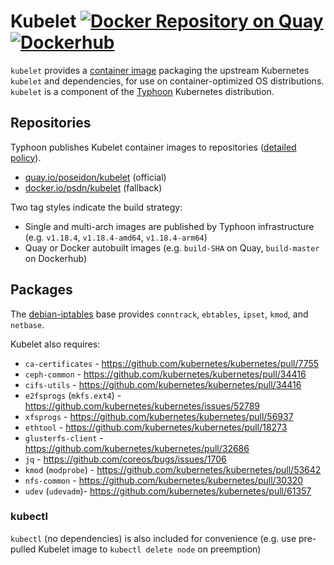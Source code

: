 # Kubelet [![Docker Repository on Quay](https://quay.io/repository/poseidon/kubelet/status "Image Repository on Quay")](https://quay.io/repository/poseidon/kubelet) [![Dockerhub](https://img.shields.io/badge/container-dockerhub-blue)](https://hub.docker.com/r/psdn/kubelet)

`kubelet` provides a [container image](https://quay.io/repository/poseidon/kubelet) packaging the upstream Kubernetes `kubelet` and dependencies, for use on container-optimized OS distributions. `kubelet` is a component of the [Typhoon](https://github.com/poseidon/typhoon) Kubernetes distribution.

## Repositories

Typhoon publishes Kubelet container images to repositories ([detailed policy](https://typhoon.psdn.io/topics/security/#container-images)).

* [quay.io/poseidon/kubelet](https://quay.io/repository/poseidon/kubelet) (official)
* [docker.io/psdn/kubelet](https://hub.docker.com/repository/docker/psdn/kubelet) (fallback)

Two tag styles indicate the build strategy:

* Single and multi-arch images are published by Typhoon infrastructure (e.g. `v1.18.4`, `v1.18.4-amd64`, `v1.18.4-arm64`)
* Quay or Docker autobuilt images (e.g. `build-SHA` on Quay, `build-master` on Dockerhub)

## Packages

The [debian-iptables](https://github.com/kubernetes/kubernetes/tree/master/build/debian-iptables) base provides `conntrack`, `ebtables`, `ipset`, `kmod`, and `netbase`.

Kubelet also requires:

* `ca-certificates` - https://github.com/kubernetes/kubernetes/pull/7755
* `ceph-common` - https://github.com/kubernetes/kubernetes/pull/34416
* `cifs-utils` - https://github.com/kubernetes/kubernetes/pull/34416
* `e2fsprogs` (`mkfs.ext4`) - https://github.com/kubernetes/kubernetes/issues/52789
* `xfsprogs` - https://github.com/kubernetes/kubernetes/pull/56937
* `ethtool` - https://github.com/kubernetes/kubernetes/pull/18273
* `glusterfs-client` - https://github.com/kubernetes/kubernetes/pull/32686
* `jq` - https://github.com/coreos/bugs/issues/1706
* `kmod` (`modprobe`) - https://github.com/kubernetes/kubernetes/pull/53642
* `nfs-common` - https://github.com/kubernetes/kubernetes/pull/30320
* `udev` (`udevadm`)- https://github.com/kubernetes/kubernetes/pull/61357

### kubectl

`kubectl` (no dependencies) is also included for convenience (e.g. use pre-pulled Kubelet image to `kubectl delete node` on preemption)
